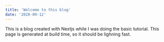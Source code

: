 ```yaml
---
title: 'Welcome to this blog'
date: '2020-09-12'
---
```


This is a blog created with Nextjs while I was doing the basic tutorial. This page is generated at build time, so it should be lighning fast.

